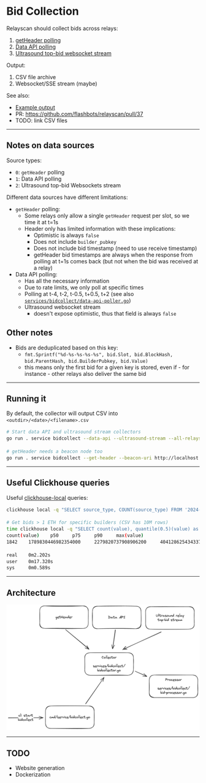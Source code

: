 # Bid Collection

Relayscan should collect bids across relays:

1. [getHeader polling](https://ethereum.github.io/builder-specs/#/Builder/getHeader)
2. [Data API polling](https://flashbots.github.io/relay-specs/#/Data/getReceivedBids)
3. [Ultrasound top-bid websocket stream](https://github.com/ultrasoundmoney/docs/blob/main/top-bid-websocket.md)

Output:

1. CSV file archive
2. Websocket/SSE stream (maybe)

See also:

- [Example output](https://gist.github.com/metachris/061c0443afb8b8d07eed477a848fa395)
- PR: https://github.com/flashbots/relayscan/pull/37
- TODO: link CSV files

---

## Notes on data sources

Source types:
- `0`: `getHeader` polling
- `1`: Data API polling
- `2`: Ultrasound top-bid Websockets stream

Different data sources have different limitations:

- `getHeader` polling:
  - Some relays only allow a single `getHeader` request per slot, so we time it at t=1s
  - Header only has limited information with these implications:
    - Optimistic is always `false`
    - Does not include `builder_pubkey`
    - Does not include bid timestamp (need to use receive timestamp)
    - getHeader bid timestamps are always when the response from polling at t=1s comes back (but not when the bid was received at a relay)
- Data API polling:
    - Has all the necessary information
    - Due to rate limits, we only poll at specific times
    - Polling at t-4, t-2, t-0.5, t+0.5, t+2 (see also [`services/bidcollect/data-api-poller.go`](services/bidcollect/data-api-poller.go#64-69))
  - Ultrasound websocket stream
    - doesn't expose optimistic, thus that field is always `false`

## Other notes

- Bids are deduplicated based on this key:
  - `fmt.Sprintf("%d-%s-%s-%s-%s", bid.Slot, bid.BlockHash, bid.ParentHash, bid.BuilderPubkey, bid.Value)`
  - this means only the first bid for a given key is stored, even if - for instance - other relays also deliver the same bid

---

## Running it

By default, the collector will output CSV into `<outdir>/<date>/<filename>.csv`

```bash
# Start data API and ultrasound stream collectors
go run . service bidcollect --data-api --ultrasound-stream --all-relays

# getHeader needs a beacon node too
go run . service bidcollect --get-header --beacon-uri http://localhost:3500 --all-relays
```

---

## Useful Clickhouse queries

Useful [clickhouse-local](https://clickhouse.com/docs/en/operations/utilities/clickhouse-local) queries:

```bash
clickhouse local -q "SELECT source_type, COUNT(source_type) FROM '2024-06-02_top-00.tsv' GROUP BY source_type ORDER BY source_type;"

# Get bids > 1 ETH for specific builders (CSV has 10M rows)
time clickhouse local -q "SELECT count(value), quantile(0.5)(value) as p50, quantile(0.75)(value) as p75, quantile(0.9)(value) as p90, max(value) FROM '2024-06-05_all.csv' WHERE value > 1000000000000000000 AND builder_pubkey IN ('0xa01a00479f1fa442a8ebadb352be69091d07b0c0a733fae9166dae1b83179e326a968717da175c7363cd5a13e8580e8d', '0xa02a0054ea4ba422c88baccfdb1f43b2c805f01d1475335ea6647f69032da847a41c0e23796c6bed39b0ee11ab9772c6', '0xa03a000b0e3d1dc008f6075a1b1af24e6890bd674c26235ce95ac06e86f2bd3ccf4391df461b9e5d3ca654ef6b9e1ceb') FORMAT TabSeparatedWithNames;"
count(value)    p50     p75     p90     max(value)
1842    1789830446982354000     2279820737908906200     4041286254343376400     8216794401676997763

real    0m2.202s
user    0m17.320s
sys     0m0.589s
```

---

## Architecture

![Architecture](./img/bidcollect-overview.png)


---

## TODO

- Website generation
- Dockerization